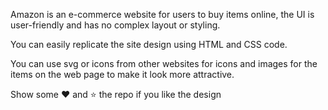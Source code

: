 Amazon is an e-commerce website for users to buy items online, the UI is user-friendly and has no complex layout or styling.

You can easily replicate the site design using HTML and CSS code. 

You can use svg or icons from other websites for icons and images for the items on the web page to make it look more attractive.

Show some ❤️ and ⭐ the repo if you like the design
